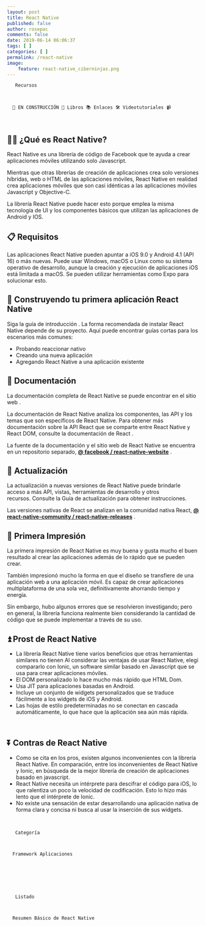 ```yaml
---
layout: post
title: React Native
published: false
author: rosepac
comments: false
date: 2019-06-14 06:06:37
tags: [ ]
categories: [ ]
permalink: /react-native
image:
    feature: react-native_ciberninjas.png
---
```


  
    
       Recursos
    
    
    
      🚧 EN CONSTRUCCIÓN 🚧 Libros 📚 Enlaces 🛠 Videotutoriales 📹
    
  


&nbsp;

## 👨‍💻 ¿Qué es React Native?

React Native es una librería de código de Facebook que te ayuda a crear aplicaciones móviles utilizando solo Javascript.

Mientras que otras librerías de creación de aplicaciones crea solo versiones híbridas, web o HTML de las aplicaciones móviles, React Native en realidad crea aplicaciones móviles que son casi idénticas a las aplicaciones móviles Javascript y Objective-C.

La librería React Native puede hacer esto porque emplea la misma tecnología de UI y los componentes básicos que utilizan las aplicaciones de Android y IOS.

## 📋 Requisitos

Las aplicaciones React Native pueden apuntar a iOS 9.0 y Android 4.1 (API 16) o más nuevas. Puede usar Windows, macOS o Linux como su sistema operativo de desarrollo, aunque la creación y ejecución de aplicaciones iOS está limitada a macOS. Se pueden utilizar herramientas como Expo para solucionar esto.

## 🎉 Construyendo tu primera aplicación React Native

Siga la guía de introducción . La forma recomendada de instalar React Native depende de su proyecto. Aquí puede encontrar guías cortas para los escenarios más comunes:

  * Probando reaccionar nativo
  * Creando una nueva aplicación
  * Agregando React Native a una aplicación existente

## 📖 Documentación

La documentación completa de React Native se puede encontrar en el sitio web .

La documentación de React Native analiza los componentes, las API y los temas que son específicos de React Native. Para obtener más documentación sobre la API React que se comparte entre React Native y React DOM, consulte la documentación de React .

La fuente de la documentación y el sitio web de React Native se encuentra en un repositorio separado, [**@ facebook / react-native-website**][1] .

## 🚀 Actualización

La actualización a nuevas versiones de React Native puede brindarle acceso a más API, vistas, herramientas de desarrollo y otros recursos. Consulte la Guía de actualización para obtener instrucciones.

Las versiones nativas de React se analizan en la comunidad nativa React, [**@ react-native-community / react-native-releases**][2] .

## 🧐 Primera Impresión

La primera impresión de React Native es muy buena y gusta mucho el buen resultado al crear las aplicaciones además de lo rápido que se pueden crear.

También impresionó mucho la forma en que el diseño se transfiere de una aplicación web a una aplicación móvil. Es capaz de crear aplicaciones multiplataforma de una sola vez, definitivamente ahorrando tiempo y energía.

Sin embargo, hubo algunos errores que se resolvieron investigando; pero en general, la librería funciona realmente bien considerando la cantidad de código que se puede implementar a través de su uso.

## ⏫ Prost de React Native

  * La librería React Native tiene varios beneficios que otras herramientas similares no tienen Al considerar las ventajas de usar React Native, elegí compararlo con Ionic, un software similar basado en Javascript que se usa para crear aplicaciones móviles.
  * El DOM personalizado lo hace mucho más rápido que HTML Dom.
  * Usa JIT para aplicaciones basadas en Android.
  * Incluye un conjunto de widgets personalizados que se traduce fácilmente a los widgets de iOS y Android.
  * Las hojas de estilo predeterminadas no se conectan en cascada automáticamente, lo que hace que la aplicación sea aún más rápida.

&nbsp;

## ⏬ Contras de React Native

  * Como se cita en los pros, existen algunos inconvenientes con la librería React Native. En comparación, entre los inconvenientes de React Native y Ionic, en búsqueda de la mejor librería de creación de aplicaciones basado en javascript.
  * React Native necesita un intérprete para descifrar el código para iOS, lo que ralentiza un poco la velocidad de codificación. Esto lo hizo más lento que el intérprete de Ionic.
  * No existe una sensación de estar desarrollando una aplicación nativa de forma clara y concisa ni busca al usar la inserción de sus widgets.

&nbsp;


  
    
       Categoría
    
    
    
      Framework Aplicaciones
    
  



  
    
       Listado
    
    
    
      Resumen Básico de React Native
    
  


 [1]: https://github.com/facebook/react-native-website
 [2]: https://github.com/react-native-community/react-native-releases